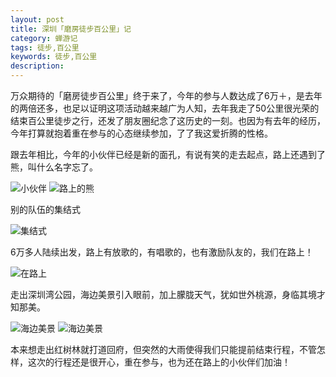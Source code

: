 ```yaml
---
layout: post
title: 深圳「磨房徒步百公里」记
category: 蝉游记
tags: 徒步,百公里
keywords: 徒步,百公里
description: 
---
```


万众期待的「磨房徒步百公里」终于来了，今年的参与人数达成了6万＋，是去年的两倍还多，也足以证明这项活动越来越广为人知，去年我走了50公里很光荣的结束百公里徒步之行，还发了朋友圈纪念了这历史的一刻。也因为有去年的经历，今年打算就抱着重在参与的心态继续参加，了了我这爱折腾的性格。

跟去年相比，今年的小伙伴已经是新的面孔，有说有笑的走去起点，路上还遇到了熊，叫什么名字忘了。

<img src="http://blog.gitdc.com/wp-content/uploads/2016/03/43.pic_-e1458393455430.jpg" alt="小伙伴" /> <img src="http://blog.gitdc.com/wp-content/uploads/2016/03/4.pic_-e1458393508426.jpg" alt="路上的熊" />

别的队伍的集结式

<img src="http://blog.gitdc.com/wp-content/uploads/2016/03/22.pic_-e1458393488816.jpg" alt="集结式" />

6万多人陆续出发，路上有放歌的，有唱歌的，也有激励队友的，我们在路上！

<img src="http://blog.gitdc.com/wp-content/uploads/2016/03/1.pic_-e1458393420770.jpg" alt="在路上" />

走出深圳湾公园，海边美景引入眼前，加上朦胧天气，犹如世外桃源，身临其境才知那美。

<img src="http://blog.gitdc.com/wp-content/uploads/2016/03/33.pic_-e1458393472181.jpg" alt="海边美景" /> <img src="http://blog.gitdc.com/wp-content/uploads/2016/03/53.pic_-e1458393439560.jpg" alt="海边美景" />

本来想走出红树林就打道回府，但突然的大雨使得我们只能提前结束行程，不管怎样，这次的行程还是很开心，重在参与，也为还在路上的小伙伴们加油！

